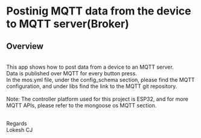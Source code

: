 # Postinig MQTT data from the device to MQTT server(Broker)

## Overview

<br/>This app shows how to post data from a device to an MQTT server.
<br/>Data is published over MQTT for every button press.
<br/>In the mos.yml file, under the config_schema section, please find the MQTT configuration, and under libs find the link to the MQTT git repository.
<br/><br/>
Note: The controller platform used for this project is ESP32, and for more MQTT APIs, please refer to the mongoose os MQTT section.
<br/><br/>

Regards
<br/>Lokesh CJ
